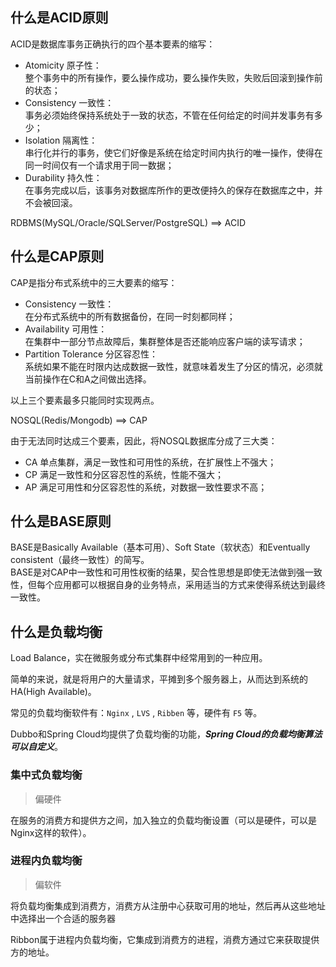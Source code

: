 ## 什么是ACID原则

ACID是数据库事务正确执行的四个基本要素的缩写：  
- Atomicity 原子性：  
  整个事务中的所有操作，要么操作成功，要么操作失败，失败后回滚到操作前的状态；
- Consistency 一致性：  
  事务必须始终保持系统处于一致的状态，不管在任何给定的时间并发事务有多少；
- Isolation 隔离性：  
  串行化并行的事务，使它们好像是系统在给定时间内执行的唯一操作，使得在同一时间仅有一个请求用于同一数据；
- Durability 持久性：  
  在事务完成以后，该事务对数据库所作的更改便持久的保存在数据库之中，并不会被回滚。  

RDBMS(MySQL/Oracle/SQLServer/PostgreSQL) ==> ACID  

## 什么是CAP原则

CAP是指分布式系统中的三大要素的缩写：  

- Consistency 一致性：  
  在分布式系统中的所有数据备份，在同一时刻都同样；
- Availability 可用性：  
  在集群中一部分节点故障后，集群整体是否还能响应客户端的读写请求；
- Partition Tolerance 分区容忍性：  
  系统如果不能在时限内达成数据一致性，就意味着发生了分区的情况，必须就当前操作在C和A之间做出选择。  
  

以上三个要素最多只能同时实现两点。  

NOSQL(Redis/Mongodb) ==> CAP  

由于无法同时达成三个要素，因此，将NOSQL数据库分成了三大类：  
- CA 单点集群，满足一致性和可用性的系统，在扩展性上不强大；
- CP 满足一致性和分区容忍性的系统，性能不强大；
- AP 满足可用性和分区容忍性的系统，对数据一致性要求不高；

## 什么是BASE原则

BASE是Basically Available（基本可用）、Soft State（软状态）和Eventually consistent（最终一致性）的简写。  
BASE是对CAP中一致性和可用性权衡的结果，契合性思想是即使无法做到强一致性，但每个应用都可以根据自身的业务特点，采用适当的方式来使得系统达到最终一致性。  

## 什么是负载均衡

Load Balance，实在微服务或分布式集群中经常用到的一种应用。  

简单的来说，就是将用户的大量请求，平摊到多个服务器上，从而达到系统的HA(High Available)。  

常见的负载均衡软件有：`Nginx` , `LVS` , `Ribben` 等，硬件有 `F5` 等。  

Dubbo和Spring Cloud均提供了负载均衡的功能，***Spring Cloud的负载均衡算法可以自定义***。  

### 集中式负载均衡

> 偏硬件

在服务的消费方和提供方之间，加入独立的负载均衡设置（可以是硬件，可以是Nginx这样的软件）。  

### 进程内负载均衡

> 偏软件

将负载均衡集成到消费方，消费方从注册中心获取可用的地址，然后再从这些地址中选择出一个合适的服务器

Ribbon属于进程内负载均衡，它集成到消费方的进程，消费方通过它来获取提供方的地址。  

